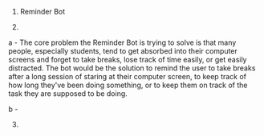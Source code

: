 1) Reminder Bot

2) 
a - The core problem the Reminder Bot is trying to solve is that many people, especially students, tend to get absorbed into their computer screens and forget to take breaks, lose track of time easily, or get easily distracted. The bot would be the solution to remind the user to take breaks after a long session of staring at their computer screen, to keep track of how long they've been doing something, or to keep them on track of the task they are supposed to be doing.

b - 

3)
